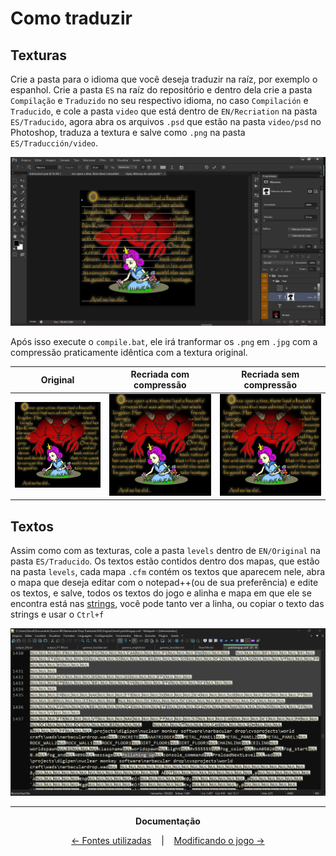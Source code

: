 # Como traduzir
## Texturas
Crie a pasta para o idioma que você deseja traduzir na raíz, por exemplo o espanhol. Crie a pasta `ES` na raíz do repositório e dentro dela crie a pasta `Compilação` e `Traduzido` no seu respectivo idioma, no caso `Compilación` e `Traducido`, e cole a pasta `video` que está dentro de `EN/Recriation` na pasta `ES/Traducido`, agora abra os arquivos `.psd` que estão na pasta `video/psd` no Photoshop, traduza a textura e salve como `.png` na pasta `ES/Traducción/video`. 

![](../img/5.png)

Após isso execute o `compile.bat`, ele irá tranformar os `.png` em `.jpg` com a compressão praticamente idêntica com a textura original.

| Original | Recriada com compressão | Recriada sem compressão |
| -------- | ----------------------- | ----------------------- |
| ![](/EN/Original/video/introscene1.jpg) | ![](/EN/Recriation/video/introscene1.jpg) | ![](/EN/Recriation/video/introscene1.png) |

## Textos
Assim como com as texturas, cole a pasta `levels` dentro de `EN/Original` na pasta `ES/Traducido`. Os textos estão contidos dentro dos mapas, que estão na pasta `levels`, cada mapa `.cfm` contém os textos que aparecem nele, abra o mapa que deseja editar com o notepad++(ou de sua preferência) e edite os textos, e salve, todos os textos do jogo e alinha e mapa em que ele se encontra está nas [strings](../Strings.md), você pode tanto ver a linha, ou copiar o texto das strings e usar o `Ctrl+f`

![](../img/6.png)

<hr />

<p align="center"><strong>Documentação</strong></p>

<p align="center">
  <a href="Fontes.md">← Fontes utilizadas</a>
  &nbsp;&nbsp;&nbsp;|&nbsp;&nbsp;&nbsp;
  <a href="Modificar.md">Modificando o jogo →</a>
</p>